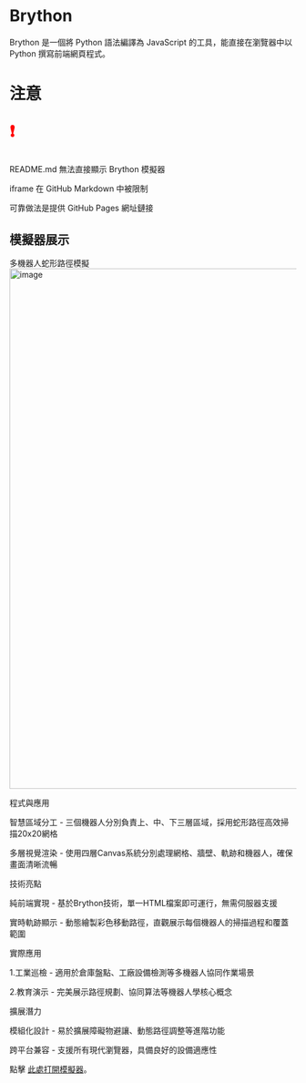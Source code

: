 # Brython

Brython 是一個將 Python 語法編譯為 JavaScript 的工具，能直接在瀏覽器中以 Python 撰寫前端網頁程式。

# 注意<p style="color:red;">❗

README.md 無法直接顯示 Brython 模擬器

iframe 在 GitHub Markdown 中被限制

可靠做法是提供 GitHub Pages 網址鏈接

## 模擬器展示

多機器人蛇形路徑模擬
<img width="762" height="914" alt="image" src="https://github.com/user-attachments/assets/da432437-81ca-4fc6-8511-5c277be04a56" />

程式與應用


智慧區域分工 - 三個機器人分別負責上、中、下三層區域，採用蛇形路徑高效掃描20x20網格

多層視覺渲染 - 使用四層Canvas系統分別處理網格、牆壁、軌跡和機器人，確保畫面清晰流暢

技術亮點


純前端實現 - 基於Brython技術，單一HTML檔案即可運行，無需伺服器支援

實時軌跡顯示 - 動態繪製彩色移動路徑，直觀展示每個機器人的掃描過程和覆蓋範圍

實際應用


1.工業巡檢 - 適用於倉庫盤點、工廠設備檢測等多機器人協同作業場景

2.教育演示 - 完美展示路徑規劃、協同算法等機器人學核心概念

擴展潛力


模組化設計 - 易於擴展障礙物避讓、動態路徑調整等進階功能

跨平台兼容 - 支援所有現代瀏覽器，具備良好的設備適應性

 點擊 [此處打開模擬器](https://leceichen.github.io/w7-Brython-/ )。

